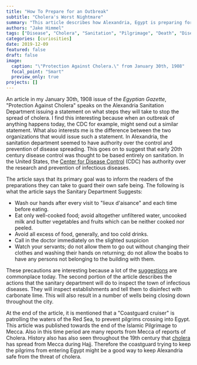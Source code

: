 ```yaml
---
title: "How To Prepare for an Outbreak"
subtitle: "Cholera's Worst Nightmare"
summary: "This article describes how Alexandria, Egypt is preparing for a potential Cholera Outbreak."
authors: "Jake Himmel"
tags: ["Disease", "Cholera", "Sanitation", "Pilgrimage", "Death", "Disease Prevention", "Sanitation Department"]
categories: [curiosities]
date: 2019-12-09
featured: false
draft: false
image:
  caption: "\"Protection Against Cholera.\" from January 30th, 1908"
  focal_point: "Smart"
  preview_only: true
projects: []
---
```




An article in my January 30th, 1908 issue of the _Egyptian Gazette_, "Protection Against Cholera" speaks on the Alexandria Sanitation Department issuing a statement on what steps they will take to stop the spread of cholera.  I find this interesting because when an outbreak of anything happens today, the CDC for example, might send out a similar statement.  What also interests me is the difference between the two organizations that would issue such a statement.  In Alexandria, the sanitation department seemed to have authority over the control and prevention of disease spreading.  This goes on to suggest that early 20th century disease control was thought to be based entirely on sanitation.  In the United States, the [Center for Disease Control](https://www.cdc.gov/about/organization/mission.htm) (CDC) has authority over the research and prevention of infectious diseases.  

The article says that its primary goal was to inform the readers of the preparations they can take to guard their own safe being. The following is what the article says the Sanitary Department Suggests:

* Wash our hands after every visit to "lieux d'aisance" and each time before eating.
* Eat only well-cooked food; avoid altogether unfiltered water, uncooked milk and butter vegetables and fruits which can be neither cooked nor peeled.
* Avoid all excess of food, generally, and too cold drinks.
* Call in the doctor immediately on the slighted suspicion
* Watch your servants; do not allow them to go out without changing their clothes and washing their hands on returning; do not allow the boabs to have any persons not belonging to the building with them.

These precautions are interesting because a lot of the [suggestions](https://www.cdc.gov/cholera/preventionsteps.html) are commonplace today.  The second portion of the article describes the actions that the sanitary department will do to inspect the town of infectious diseases.  They will inspect establishments and tell them to disinfect with carbonate lime.  This will also result in a number of wells being closing down throughout the city.

At the end of the article, it is mentioned that a "Coastguard cruiser" is patrolling the waters of the Red Sea, to prevent pilgrims crossing into Egypt.  This article was published towards the end of the Islamic Pilgrimage to Mecca.  Also in this time period are many reports from Mecca of reports of Cholera.  History also has also seen throughout the 19th century that [cholera](https://origins.osu.edu/article/hajj-and-europe/page/0/1) has spread from Mecca during Hajj.  Therefore the coastguard trying to keep the pilgrims from entering Egypt might be a good way to keep Alexandria safe from the threat of cholera.
